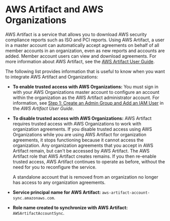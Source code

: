 # AWS Artifact and AWS Organizations<a name="services-that-can-integrate-art"></a>

AWS Artifact is a service that allows you to download AWS security compliance reports such as ISO and PCI reports\. Using AWS Artifact, a user in a master account can automatically accept agreements on behalf of all member accounts in an organization, even as new reports and accounts are added\. Member account users can view and download agreements\. For more information about AWS Artifact, see the [AWS Artifact User Guide](https://docs.aws.amazon.com/artifact/latest/ug/)\.

The following list provides information that is useful to know when you want to integrate AWS Artifact and Organizations:
+ **To enable trusted access with AWS Organizations:** You must sign in with your AWS Organizations master account to configure an account within the organization as the AWS Artifact administrator account\. For information, see [Step 1: Create an Admin Group and Add an IAM User](https://docs.aws.amazon.com/artifact/latest/ug/getting-started.html#create-an-admin) in the *AWS Artifact User Guide*\.
+ **To disable trusted access with AWS Organizations:** AWS Artifact requires trusted access with AWS Organizations to work with organization agreements\. If you disable trusted access using AWS Organizations while you are using AWS Artifact for organization agreements, it stops functioning because it cannot access the organization\. Any organization agreements that you accept in AWS Artifact remain, but can't be accessed by AWS Artifact\. The AWS Artifact role that AWS Artifact creates remains\. If you then re\-enable trusted access, AWS Artifact continues to operate as before, without the need for you to reconfigure the service\. 

  A standalone account that is removed from an organization no longer has access to any organization agreements\.
+ **Service principal name for AWS Artifact:** `aws-artifact-account-sync.amazonaws.com`\.
+ **Role name created to synchronize with AWS Artifact:** `AWSArtifactAccountSync`\.